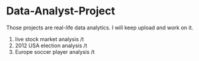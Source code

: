 # Data-Analyst-Project

Those projects are real-life data analytics. 
I will keep upload and work on it.

1) live stock market analysis /t
2) 2012 USA election analysis /t
3) Europe soccer player analysis /t

